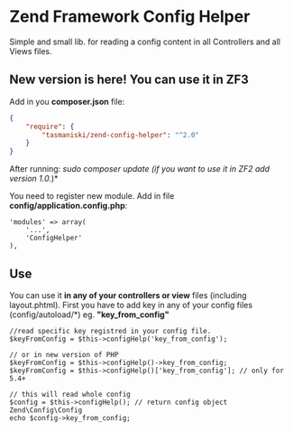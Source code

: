 # Zend Framework Config Helper
Simple and small lib. for reading a config content in all Controllers and all Views files.

## New version is here! You can use it in ZF3 

Add in you **composer.json** file: 

```json
{
    "require": {
        "tasmaniski/zend-config-helper": "^2.0"
    }
}
```
After running: *sudo composer update* 
*(if you want to use it in ZF2 add version 1.0.*)*

You need to register new module. Add in file **config/application.config.php**: 

```
'modules' => array(
    '...',
    'ConfigHelper'
),
```

## Use
You can use it **in any of your controllers or view** files (including layout.phtml). 
First you have to add key in any of your config files (config/autoload/\*) eg. **"key_from_config"**

```
//read specific key registred in your config file.
$keyFromConfig = $this->configHelp('key_from_config');

// or in new version of PHP
$keyFromConfig = $this->configHelp()->key_from_config;
$keyFromConfig = $this->configHelp()['key_from_config']; // only for 5.4+

// this will read whole config
$config = $this->configHelp(); // return config object Zend\Config\Config
echo $config->key_from_config;
```





